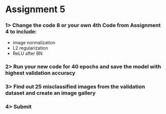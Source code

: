 # Assignment 5

### 1> Change the code 8 or your own 4th Code from Assignment 4 to include:
- image normalization
- L2 regularization
- ReLU after BN
### 2> Run your new code for 40 epochs and save the model with highest validation accuracy
### 3> Find out 25 misclassified images from the validation dataset and create an image gallery
### 4> Submit
